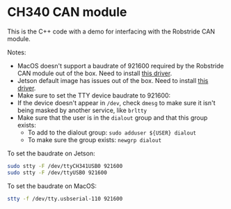 # CH340 CAN module

This is the C++ code with a demo for interfacing with the Robstride CAN module.

Notes:

- MacOS doesn't support a baudrate of 921600 required by the Robstride CAN module out of the box. Need to install [this driver](https://github.com/WCHSoftGroup/ch34xser_macos).
- Jetson default image has issues out of the box. Need to install [this driver](https://github.com/WCHSoftGroup/ch341ser_linux).
- Make sure to set the TTY device baudrate to 921600:
- If the device doesn't appear in `/dev`, check `dmesg` to make sure it isn't being masked by another service, like `brltty`
- Make sure that the user is in the `dialout` group and that this group exists:
  - To add to the dialout group: `sudo adduser ${USER} dialout`
  - To make sure the group exists: `newgrp dialout`

To set the baudrate on Jetson:

```bash
sudo stty -F /dev/ttyCH341USB0 921600
sudo stty -F /dev/ttyUSB0 921600
```

To set the baudrate on MacOS:

```bash
stty -f /dev/tty.usbserial-110 921600
```
